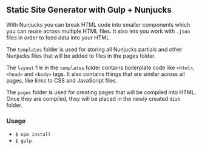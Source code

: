 ## Static Site Generator with Gulp + Nunjucks
With Nunjucks you can break HTML code into smaller components which you can reuse across multiple HTML files. It also lets you work with `.json` files in order to feed data into your HTML.

The `templates` folder is used for storing all Nunjucks partials and other Nunjucks files that will be added to files in the pages folder.

The `layout` file in the `templates` folder contains boilerplate code like `<html>`, `<head>` and `<body>` tags. It also contains things that are similar across all pages, like links to CSS and JavaScript files.

The `pages` folder is used for creating pages that will be compiled into HTML. Once they are compiled, they will be placed in the newly created `dist` folder.


### Usage
- `$ npm install`
- `$ gulp`

